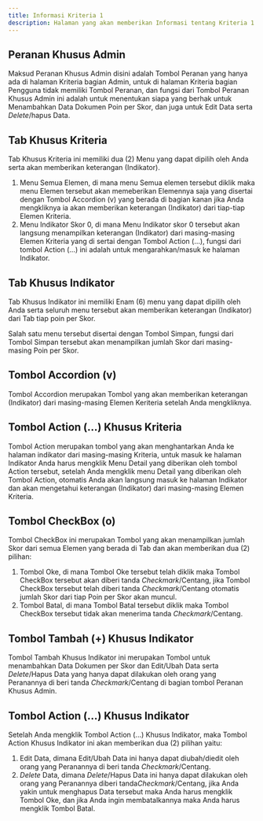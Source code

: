 ```yaml
---
title: Informasi Kriteria 1
description: Halaman yang akan memberikan Informasi tentang Kriteria 1
---
```


## Peranan Khusus Admin 
Maksud Peranan Khusus Admin disini adalah Tombol Peranan yang hanya ada di halaman Kriteria bagian Admin, untuk di halaman Kriteria bagian Pengguna tidak memiliki Tombol Peranan, dan fungsi dari Tombol Peranan Khusus Admin ini adalah untuk menentukan siapa yang berhak untuk Menambahkan Data Dokumen Poin per Skor, dan juga untuk Edit Data serta *Delete*/hapus Data.

## Tab Khusus Kriteria
Tab Khusus Kriteria ini memiliki dua (2) Menu yang dapat dipilih oleh Anda serta akan memberikan keterangan (Indikator).
1. Menu Semua Elemen, di mana menu Semua elemen tersebut diklik maka menu Elemen tersebut akan memeberikan Elemennya saja yang disertai dengan Tombol Accordion (v) yang berada di bagian kanan jika Anda mengkliknya ia akan memberikan keterangan (Indikator) dari tiap-tiap Elemen Kriteria.
1. Menu Indikator Skor 0, di mana Menu Indikator skor 0 tersebut akan langsung menampilkan keterangan (Indikator) dari masing-masing Elemen Kriteria yang di sertai dengan Tombol Action (...), fungsi dari tombol Action (...) ini adalah untuk mengarahkan/masuk ke halaman Indikator.

## Tab Khusus Indikator
Tab Khusus Indikator ini memiliki Enam (6) menu yang dapat dipilih oleh Anda serta seluruh menu tersebut akan memberikan keterangan (Indikator) dari Tab tiap poin per Skor.

Salah satu menu tersebut disertai dengan Tombol Simpan, fungsi dari Tombol Simpan tersebut akan menampilkan jumlah Skor dari masing-masing Poin per Skor.

## Tombol Accordion (v) 
Tombol Accordion merupakan Tombol yang akan memberikan keterangan (Indikator) dari masing-masing Elemen Keriteria setelah Anda mengkliknya.

## Tombol Action (...) Khusus Kriteria  
Tombol Action merupakan tombol yang akan menghantarkan Anda ke halaman indikator dari masing-masing Kriteria, untuk masuk ke halaman Indikator Anda harus mengklik Menu Detail yang diberikan oleh tombol Action tersebut, setelah Anda mengklik menu Detail yang diberikan oleh Tombol Action, otomatis Anda akan langsung masuk ke halaman Indikator dan akan mengetahui keterangan (Indikator) dari masing-masing Elemen Kriteria. 

## Tombol CheckBox (o)
Tombol CheckBox ini merupakan Tombol yang akan menampilkan jumlah Skor dari semua Elemen yang berada di Tab dan akan memberikan dua (2) pilihan:
1. Tombol Oke, di mana Tombol Oke tersebut telah diklik maka Tombol CheckBox tersebut akan diberi tanda *Checkmark*/Centang, jika Tombol CheckBox tersebut telah diberi tanda *Checkmark*/Centang otomatis jumlah Skor dari tiap Poin per Skor akan muncul.
1. Tombol Batal, di mana Tombol Batal tersebut diklik maka Tombol CheckBox tersebut tidak akan menerima tanda *Checkmark*/Centang.

## Tombol Tambah (+) Khusus Indikator
Tombol Tambah Khusus Indikator ini merupakan Tombol untuk menambahkan Data Dokumen per Skor dan Edit/Ubah Data serta *Delete*/Hapus Data yang hanya dapat dilakukan oleh orang yang Peranannya di beri tanda *Checkmark*/Centang di bagian tombol Peranan Khusus Admin.

## Tombol Action (...) Khusus Indikator
Setelah Anda mengklik Tombol Action (...) Khusus Indikator,  maka Tombol Action Khusus Indikator ini akan memberikan dua (2) pilihan yaitu:

1. Edit Data, dimana Edit/Ubah Data ini hanya dapat diubah/diedit oleh orang yang Peranannya di beri tanda *Checkmark*/Centang.
1. *Delete* Data, dimana *Delete*/Hapus Data ini hanya dapat dilakukan oleh orang yang Peranannya diberi tanda*Checkmark*/Centang, jika Anda yakin untuk menghapus Data tersebut maka Anda harus mengklik Tombol Oke, dan jika Anda ingin membatalkannya maka Anda harus mengklik Tombol Batal. 


